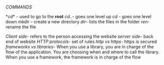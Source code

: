 *COMMANDS*

*cd\* - used to go to the **root**
*cd..*- goes one level up
*cd* - goes one level down
*mkdir* - create a new directory 
*dir*- lists the files in the folder
*ren*- rename the file


*Client side*- refers to the person accessing the website
*server side*- back end of website
*HTTP protocols*- set of rules
*http vs https*- https is secured
*frameworks vs libraries*- When you use a library, you are in charge of the flow of the application. 
You are choosing when and where to call the library. When you use a framework, the framework is in charge of the flow 